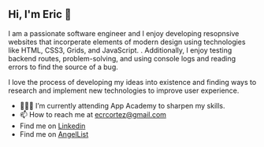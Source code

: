 ## Hi, I'm Eric 👋 

I am a passionate software engineer and I enjoy developing resopnsive 
websites that incorperate elements of modern design using technologies 
like HTML, CSS3, Grids, and JavaScript. . Additionally, I enjoy testing 
backend routes, problem-solving, and using console logs and reading 
errors to find the source of a bug.

I love the process of developing my ideas into existence and finding ways 
to research and implement new technologies to improve user experience. 




- 👨🏻‍💻 I’m currently attending App Academy to sharpen my skills. 
- 📫 How to reach me at ecrcortez@gmail.com
- Find me on [Linkedin](https://www.linkedin.com/in/eric-cortez-0101/)
- Find me on [AngelList](https://angel.co/u/eric-cortez-2)

